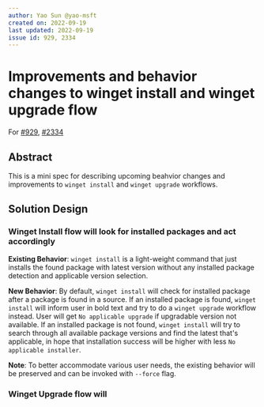```yaml
---
author: Yao Sun @yao-msft
created on: 2022-09-19
last updated: 2022-09-19
issue id: 929, 2334
---
```


# Improvements and behavior changes to winget install and winget upgrade flow

For [#929](https://github.com/microsoft/winget-cli/issues/929), [#2334](https://github.com/microsoft/winget-cli/issues/2334)

## Abstract

This is a mini spec for describing upcoming beahvior changes and improvements to `winget install` and `winget upgrade` workflows.

## Solution Design

### Winget Install flow will look for installed packages and act accordingly

**Existing Behavior**: `winget install` is a light-weight command that just installs the found package with latest version without any installed package detection and applicable version selection.

**New Behavior**: By default, `winget install` will check for installed package after a package is found in a source. If an installed package is found, `winget install` will inform user in bold text and try to do a `winget upgrade` workflow instead. User will get `No applicable upgrade` if upgradable version not available. If an installed package is not found, `winget install` will try to search through all available package versions and find the latest that's applicable, in hope that installation success will be higher with less `No applicable installer`.

**Note**: To better accommodate various user needs, the existing behavior will be preserved and can be invoked with `--force` flag.

### Winget Upgrade flow will
